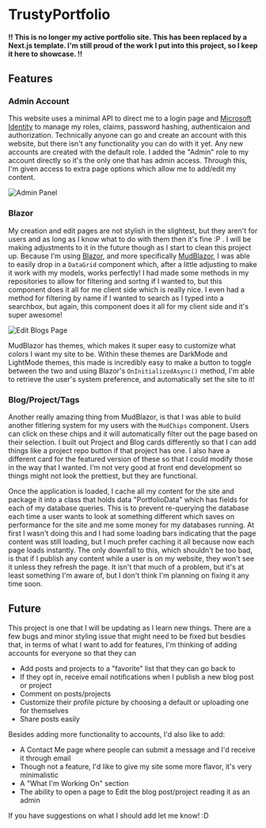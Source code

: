 # TrustyPortfolio

#### !! This is no longer my active portfolio site. This has been replaced by a Next.js template. I'm still proud of the work I put into this project, so I keep it here to showcase. !!

## Features

### Admin Account
This website uses a minimal API to direct me to a login page and [Microsoft Identity](https://learn.microsoft.com/en-us/aspnet/core/security/authentication/identity?view=aspnetcore-8.0&tabs=visual-studio) to manage my roles, claims, password hashing, authenticaion and authorization.
Technically anyone can go and create an account with this website, but there isn't any functionality you can do with it yet. Any new accounts are created with the default role. I added the "Admin" role to my account directly so it's the only one that has admin access.
Through this, I'm given access to extra page options which allow me to add/edit my content.

![Admin Panel](https://res.cloudinary.com/djdtmbpce/image/upload/v1715878280/Screen_Shot_2024-05-16_at_9.51.10_AM_t6ngyp.png)

### Blazor

My creation and edit pages are not stylish in the slightest, but they aren't for users and as long as I know what to do with them then it's fine :P . I will be making adjustments to it in the future though as I start to clean this project up.
Because I'm using [Blazor](https://dotnet.microsoft.com/en-us/apps/aspnet/web-apps/blazor), and more specifically [MudBlazor](https://mudblazor.com/docs/), I was able to easily drop in a `DataGrid` component which, after a little adjusting to make it work with my models, works perfectly! I had made some methods in my repositories to allow for filtering and sortng if I wanted to, but this component does it all for me client side which is really nice. I even had a method for filtering by name if I wanted to search as I typed into a searchbox, but again, this component does it all for my client side and it's super awesome!

![Edit Blogs Page](https://res.cloudinary.com/djdtmbpce/image/upload/v1715878575/Screen_Shot_2024-05-16_at_9.56.05_AM_acy0c0.png)

MudBlazor has themes, which makes it super easy to customize what colors I want my site to be. Within these themes are DarkMode and LightMode themes, this made is incredibly easy to make a button to toggle between the two and using Blazor's `OnInitializedAsync()` method, I'm able to retrieve the user's system preference, and automatically set the site to it!

### Blog/Project/Tags

Another really amazing thing from MudBlazor, is that I was able to build another fitlering system for my users with the `MudChips` component. Users can click on these chips and it will automatically filter out the page based on their selection.
I built out Project and Blog cards differently so that I can add things like a project repo button if that project has one. I also have a different card for the featured version of these so that I could modify those in the way that I wanted. I'm not very good at front end development so things might not look the prettiest, but they are functional.

Once the application is loaded, I cache all my content for the site and package it into a class that holds data "PortfolioData" which has fields for each of my database queries. This is to prevent re-querying the database each time a user wants to look at something different which saves on performance for the site and me some money for my databases running.
At first I wasn't doing this and I had some loading bars indicating that the page content was still loading, but I much prefer caching it all because now each page loads instantly. The only downfall to this, which shouldn't be too bad, is that if I publish any content while a user is on my website, they won't see it unless they refresh the page. It isn't that much of a problem, but it's at least something I'm aware of, but I don't think I'm planning on fixing it any time soon.


## Future

This project is one that I will be updating as I learn new things. There are a few bugs and minor styling issue that might need to be fixed but besdies that, in terms of what I want to add for features, I'm thinking of adding accounts for everyone so that they can
- Add posts and projects to a "favorite" list that they can go back to
- If they opt in, receive email notifications when I publish a new blog post or project
- Comment on posts/projects
- Customize their profile picture by choosing a default or uploading one for themselves
- Share posts easily

Besides adding more functionality to accounts, I'd also like to add:
- A Contact Me page where people can submit a message and I'd receive it through email
- Though not a feature, I'd like to give my site some more flavor, it's very minimalistic
- A "What I'm Working On" section
- The ability to open a page to Edit the blog post/project reading it as an admin

If you have suggestions on what I should add let me know! :D
